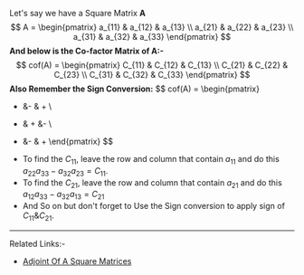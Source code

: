 Let's say we have a Square Matrix **A** 
$$
A = \begin{pmatrix}
a_{11} & a_{12} & a_{13} \\
a_{21} & a_{22} & a_{23}  \\
a_{31} & a_{32} & a_{33}
\end{pmatrix}
$$
**And below is the Co-factor Matrix of A:-**
$$
cof(A) = \begin{pmatrix}
C_{11} & C_{12} & C_{13} \\
C_{21} & C_{22} & C_{23}  \\
C_{31} & C_{32} & C_{33}
\end{pmatrix}
$$
**Also Remember the Sign Conversion:**
$$
cof(A) = \begin{pmatrix}
+ &- & + \\
- & + &- \\
+ &- & + 
\end{pmatrix}
$$
- To find the $C_{11}$, leave the row and column that contain $a_{11}$ and do this $a_{22} a_{33}- a_{32} a_{23} = C_{11}$.
- To find the $C_{21}$, leave the row and column that contain $a_{21}$ and do this $a_{12}a_{33}- a_{32} a_{13} = C_{21}$
- And So on but don't forget to Use the Sign conversion to apply sign of $C_{11} \& C_{21}$.

---
Related Links:-
- [Adjoint Of A Square Matrices](Adjoint%20Of%20A%20Square%20Matrices.md) 
